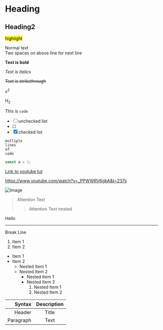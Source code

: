 # Heading
## Heading2

<mark>highlight</mark>

Normal text  
Two spaces on above line for next line

**Text is bold**

*Text is italics*

~~Text is strikethrough~~

x<sup>2</sup>

H<sub>2</sub>

This is `code`

- [ ] unchecked list
- [ ] 
- [x] checked list  

```
mutliple
lines 
of 
code
```
```js
const a = 1;
```

[Link to youtube tut](https://www.youtube.com/watch?v=_PPWWRV6gbA&t=237s)

<https://www.youtube.com/watch?v=_PPWWRV6gbA&t=237s>

![Image]()

> Attention Text
>> Attention Text nested

Hello
***
Break Line

1. Item 1
2. Item 2

- Item 1
- Item 2
   * Nested Item 1
   * Nested Item 2
       + Nested Item 1
       + Nested Item 2
           1. Nested Item 1
           1. Nested Item 2


| Syntax      | Description |
| -----------:| :-----------: |
| Header      | Title       |
| Paragraph   | Text        |

